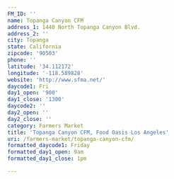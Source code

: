 ```yaml
---
FM_ID: ''
name: Topanga Canyon CFM
address_1: 1440 North Topanga Canyon Blvd.
address_2: ''
city: Topanga
state: California
zipcode: '90503'
phone: ''
latitude: '34.112172'
longitude: '-118.589828'
website: 'http://www.sfma.net/'
daycode1: Fri
day1_open: '900'
day1_close: '1300'
daycode2: ''
day2_open: ''
day2_close: ''
category: Farmers Market
title: 'Topanga Canyon CFM, Food Oasis Los Angeles'
uri: /farmers-market/topanga-canyon-cfm/
formatted_daycode1: Friday
formatted_day1_open: 9am
formatted_day1_close: 1pm

---
```

